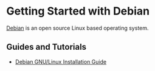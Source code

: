 # Getting Started with Debian

[Debian](https://www.debian.org/) is an open source Linux based operating system.


## Guides and Tutorials

 - [Debian GNU/Linux Installation Guide](https://www.debian.org/releases/stable/amd64/index.html.en)
